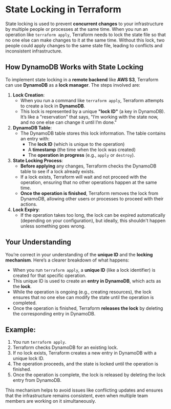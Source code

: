 # State Locking in Terraform

State locking is used to prevent **concurrent changes** to your infrastructure by multiple people or processes at the same time. When you run an operation like `terraform apply`, Terraform needs to lock the state file so that no one else can make changes to it at the same time. Without this lock, two people could apply changes to the same state file, leading to conflicts and inconsistent infrastructure.

## How DynamoDB Works with State Locking

To implement state locking in a **remote backend** like **AWS S3**, Terraform can use **DynamoDB** as a **lock manager**. The steps involved are:

1. **Lock Creation**:
    - When you run a command like `terraform apply`, Terraform attempts to create a lock in **DynamoDB**.
    - This lock is represented by a unique **"lock ID"** (a key in DynamoDB). It’s like a "reservation" that says, "I’m working with the state now, and no one else can change it until I’m done."
2. **DynamoDB Table**:
    - The DynamoDB table stores this lock information. The table contains an entry with:
        - The **lock ID** (which is unique to the operation)
        - A **timestamp** (the time when the lock was created)
        - The **operation in progress** (e.g., `apply` or `destroy`).
3. **State Locking Process**:
    - **Before applying** any changes, Terraform checks the DynamoDB table to see if a lock already exists.
    - If a lock exists, Terraform will wait and not proceed with the operation, ensuring that no other operations happen at the same time.
    - **Once the operation is finished**, Terraform removes the lock from DynamoDB, allowing other users or processes to proceed with their actions.
4. **Lock Expiry**:
    - If the operation takes too long, the lock can be expired automatically (depending on your configuration), but ideally, this shouldn't happen unless something goes wrong.

## Your Understanding

You’re correct in your understanding of the **unique ID** and the **locking mechanism**. Here’s a clearer breakdown of what happens:

- When you run `terraform apply`, a **unique ID** (like a lock identifier) is created for that specific operation.
- This unique ID is used to create an **entry in DynamoDB**, which acts as the **lock**.
- While the operation is ongoing (e.g., creating resources), the lock ensures that no one else can modify the state until the operation is completed.
- Once the operation is finished, Terraform **releases the lock** by deleting the corresponding entry in DynamoDB.

## Example:

1. You run `terraform apply`.
2. Terraform checks DynamoDB for an existing lock.
3. If no lock exists, Terraform creates a new entry in DynamoDB with a unique lock ID.
4. The operation proceeds, and the state is locked until the operation is finished.
5. Once the operation is complete, the lock is released by deleting the lock entry from DynamoDB.

This mechanism helps to avoid issues like conflicting updates and ensures that the infrastructure remains consistent, even when multiple team members are working on it simultaneously.